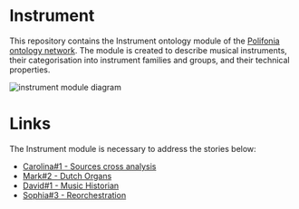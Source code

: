 # Instrument
This repository contains the Instrument ontology module of the [Polifonia ontology network](https://github.com/polifonia-project/ON). The module is created to describe musical instruments, their categorisation into instrument families and groups, and their technical properties.

![instrument module diagram](https://github.com/polifonia-project/instrument/blob/main/instrument-module.png)

# Links
The Instrument module is necessary to address the stories below:
- [Carolina#1 - Sources cross analysis](https://github.com/polifonia-project/stories/blob/main/Carolina:%20Music%20Historian/Carolina%20-%20Sources%20cross%20analysis.md)
- [Mark#2 - Dutch Organs](https://github.com/polifonia-project/stories/blob/main/Mark:%20Computational%20Musicologist/Mark%232_DutchOrgans.md)
- [David#1 - Music Historian](https://github.com/polifonia-project/stories/blob/main/David:%20Music%20Historian/David%231_MusicHistorian.md)
- [Sophia#3 - Reorchestration](https://github.com/polifonia-project/stories/blob/main/Sophia:\%20Musicologist/Sophia\%233_Reorchestration.md)
